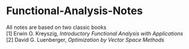 # Functional-Analysis-Notes

All notes are based on two classic books      
[1] Erwin O. Kreyszig, *Introductory Functional Analysis with Applications*    
[2] David G. Luenberger, *Optimization by Vector Space Methods*      
